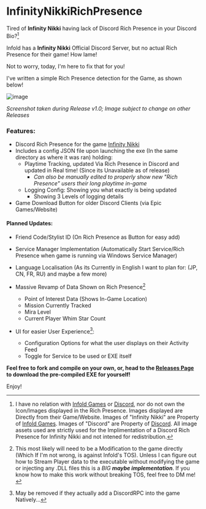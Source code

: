 # InfinityNikkiRichPresence


Tired of __Infinity Nikki__ having lack of Discord Rich Presence in your Discord Bio?[^1]

Infold has a __Infinity Nikki__ Official Discord Server, but no actual Rich Presence for their game! How lame!

Not to worry, today, I'm here to fix that for you!

I've written a simple Rich Presence detection for the Game, as shown below!

![image](https://github.com/user-attachments/assets/5f9f59cb-7524-4912-9811-097ab458ce14)

*Screenshot taken during Release v1.0; Image subject to change on other Releases*

### Features: 
- Discord Rich Presence for the game [Infinity Nikki](https://infinitynikki.infoldgames.com/en/home)
- Includes a config JSON file upon launching the exe (In the same directory as where it was ran) holding:
   - Playtime Tracking, updated Via Rich Presence in Discord and updated in Real time! (Since its Unavailable as of release)
      - *Can also be manually edited to properly show new "Rich Presence" users their long playtime in-game*
   - Logging Config: Showing you what exactly is being updated
      - Showing 3 Levels of logging details
- Game Download Button for older Discord Clients (via Epic Games/Website)

#### Planned Updates:
- Friend Code/Stylist ID (On Rich Presence as Button for easy add)

- Service Manager Implementation (Automatically Start Service/Rich Presence when game is running via Windows Service Manager)

- Language Localisation (As its Currently in English I want to plan for: (JP, CN, FR, RU) and maybe a few more)

- Massive Revamp of Data Shown on Rich Presence[^2]
   - Point of Interest Data (Shows In-Game Location)
   - Mission Currently Tracked
   - Mira Level
   - Current Player Whim Star Count

- UI for easier User Experience[^3]:
    - Configuration Options for what the user displays on their Activity Feed
    - Toggle for Service to be used or EXE itself

**Feel free to fork and compile on your own, or, head to the [Releases Page](https://github.com/tgrafk12/InfinityNikkiRichPresence/releases/) to download the pre-compiled EXE for yourself!**

Enjoy!

[^1]: I have no relation with [Infold Games](https://infoldgames.com/en/home) or [Discord](https://discord.com/), nor do not own the Icon/Images displayed in the Rich Presence. Images displayed are Directly from their Game/Website. Images of "Infinity Nikki" are Property of [Infold Games](https://infoldgames.com/en/home). Images of "Discord" are Property of [Discord](https://discord.com/). All image assets used are strictly used for the Implimentation of a Discord Rich Presence for Infinity Nikki and not intened for redistribution.

[^2]: This most likely will need to be a Modification to the game directly (Which If I'm not wrong, is against Infold's TOS). Unless I can figure out how to Stream Player data to the executable without modifying the game or injecting any .DLL files this is a _BIG_ _**maybe implementation**_. If you know how to make this work without breaking TOS, feel free to DM me!

[^3]: May be removed if they actually add a DiscordRPC into the game Natively...

